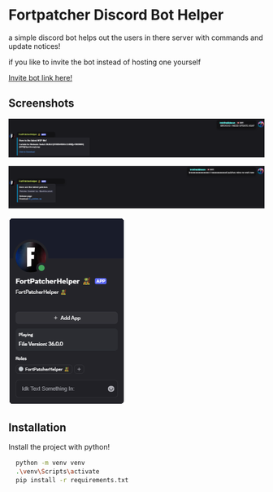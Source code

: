 
# Fortpatcher Discord Bot Helper

a simple discord bot helps out the users in there server with commands and update notices!

if you like to invite the bot instead of hosting one yourself 

[Invite bot link here!](https://discord.com/oauth2/authorize?client_id=1382046428821459024)
## Screenshots

![App Screenshot](https://github.com/iminthebibleson/discord-forpatcher-bot/blob/main/github/img/Screenshot%202025-06-11%20151226.png?raw=true)

![App Screenshot](https://github.com/iminthebibleson/discord-forpatcher-bot/blob/main/github/img/Screenshot%202025-06-11%20151632.png?raw=true)

![App Screenshot](https://github.com/iminthebibleson/discord-forpatcher-bot/blob/main/github/img/Screenshot%202025-06-11%20152048.png?raw=true)
## Installation

Install the project with python!

```bash
  python -m venv venv
  .\venv\Scripts\activate
  pip install -r requirements.txt

```

